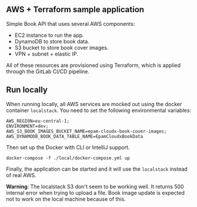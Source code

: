 ## AWS + Terraform sample application

Simple Book API that uses several AWS components:

 - EC2 instance to run the app.
 - DynamoDB to store book data.
 - S3 bucket to store book cover images.
 - VPN + subnet + elastic IP.

All of these resources are provisioned using Terraform, which is applied through the 
GitLab CI/CD pipeline.

## Run locally

When running locally, all AWS services are mocked out using the docker container 
``localstack``. You need to set the following environmental variables:

```
AWS_REGION=eu-central-1;
ENVIRONMENT=dev;
AWS_S3_BOOK_IMAGES_BUCKET_NAME=epam-cloudx-book-cover-images;
AWS_DYNAMODB_BOOK_DATA_TABLE_NAME=EpamCloudxBookData
```

Then set up the Docker with CLI or IntelliJ support.

```
docker-compose -f ./local/docker-compose.yml up
```

Finally, the application can be started and it will use the ``localstack`` 
instead of real AWS.

**Warning**: The localstack S3 don't seem to be working well. It returns 500 
internal error when trying to upload a file. Book image update is expected 
not to work on the local machine because of this.
